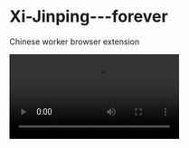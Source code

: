 # Xi-Jinping---forever

Chinese worker browser extension

<video controls src="./bandicam 2024-05-15 17-05-31-501.mp4" title="Title"></video>
